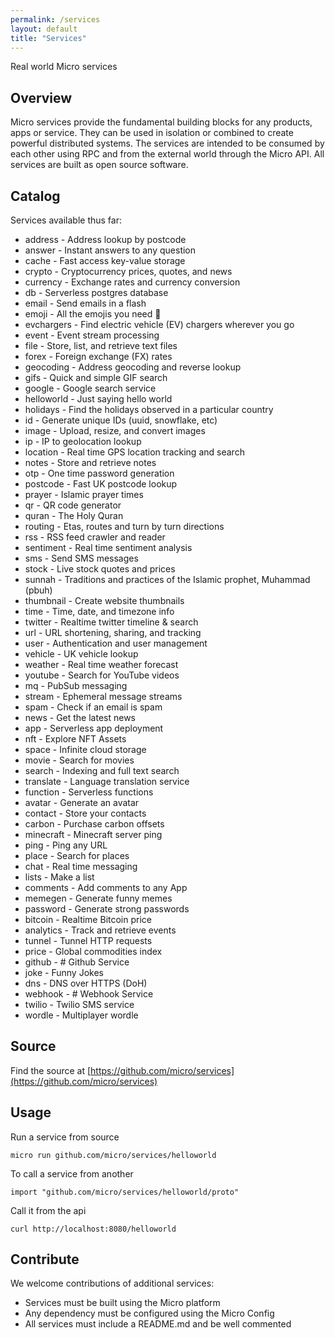 ```yaml
---
permalink: /services
layout: default
title: "Services"
---
```


Real world Micro services

## Overview

Micro services provide the fundamental building blocks for any products, apps or service. They can be used in isolation 
or combined to create powerful distributed systems. The services are intended to be consumed by each other using RPC 
and from the external world through the Micro API. All services are built as open source software.

## Catalog

Services available thus far:

- address - Address lookup by postcode
- answer - Instant answers to any question
- cache - Fast access key-value storage
- crypto - Cryptocurrency prices, quotes, and news
- currency - Exchange rates and currency conversion
- db - Serverless postgres database
- email - Send emails in a flash
- emoji - All the emojis you need 🎉
- evchargers - Find electric vehicle (EV) chargers wherever you go 
- event - Event stream processing
- file - Store, list, and retrieve text files
- forex - Foreign exchange (FX) rates
- geocoding - Address geocoding and reverse lookup
- gifs - Quick and simple GIF search
- google - Google search service
- helloworld - Just saying hello world
- holidays - Find the holidays observed in a particular country
- id - Generate unique IDs (uuid, snowflake, etc)
- image - Upload, resize, and convert images
- ip - IP to geolocation lookup
- location - Real time GPS location tracking and search
- notes - Store and retrieve notes
- otp - One time password generation
- postcode - Fast UK postcode lookup
- prayer - Islamic prayer times
- qr - QR code generator
- quran - The Holy Quran
- routing - Etas, routes and turn by turn directions
- rss - RSS feed crawler and reader
- sentiment - Real time sentiment analysis
- sms - Send SMS messages
- stock - Live stock quotes and prices
- sunnah - Traditions and practices of the Islamic prophet, Muhammad (pbuh)
- thumbnail - Create website thumbnails
- time - Time, date, and timezone info
- twitter - Realtime twitter timeline & search
- url - URL shortening, sharing, and tracking
- user - Authentication and user management
- vehicle - UK vehicle lookup
- weather - Real time weather forecast
- youtube - Search for YouTube videos
- mq - PubSub messaging
- stream - Ephemeral message streams
- spam - Check if an email is spam
- news - Get the latest news
- app - Serverless app deployment
- nft - Explore NFT Assets
- space - Infinite cloud storage
- movie - Search for movies
- search - Indexing and full text search
- translate - Language translation service
- function - Serverless functions
- avatar - Generate an avatar
- contact - Store your contacts
- carbon - Purchase carbon offsets
- minecraft - Minecraft server ping
- ping - Ping any URL
- place - Search for places
- chat - Real time messaging
- lists - Make a list
- comments - Add comments to any App
- memegen - Generate funny memes
- password - Generate strong passwords
- bitcoin - Realtime Bitcoin price
- analytics - Track and retrieve events
- tunnel - Tunnel HTTP requests
- price - Global commodities index
- github - # Github Service
- joke - Funny Jokes
- dns - DNS over HTTPS (DoH)
- webhook - # Webhook Service
- twilio - Twilio SMS service
- wordle - Multiplayer wordle

## Source

Find the source at [https://github.com/micro/services](https://github.com/micro/services)

## Usage

Run a service from source

```
micro run github.com/micro/services/helloworld
```

To call a service from another

```
import "github.com/micro/services/helloworld/proto"
```

Call it from the api

```
curl http://localhost:8080/helloworld
```

## Contribute

We welcome contributions of additional services:

- Services must be built using the Micro platform
- Any dependency must be configured using the Micro Config
- All services must include a README.md and be well commented

